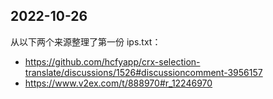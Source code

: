 ## 2022-10-26

从以下两个来源整理了第一份 ips.txt：

- https://github.com/hcfyapp/crx-selection-translate/discussions/1526#discussioncomment-3956157
- https://www.v2ex.com/t/888970#r_12246970